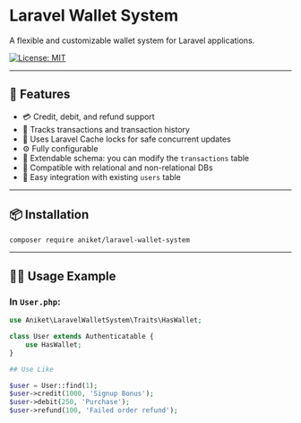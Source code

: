 # Laravel Wallet System

A flexible and customizable wallet system for Laravel applications.

[![License: MIT](https://img.shields.io/badge/License-MIT-blue.svg)](LICENSE)

---

## 🚀 Features

- 💳 Credit, debit, and refund support
- 📄 Tracks transactions and transaction history
- 🔐 Uses Laravel Cache locks for safe concurrent updates
- ⚙️ Fully configurable
- 🧱 Extendable schema: you can modify the `transactions` table
- 💾 Compatible with relational and non-relational DBs
- 🧪 Easy integration with existing `users` table

---

## 📦 Installation

```bash
composer require aniket/laravel-wallet-system
```


---

## 👨‍💻 Usage Example

### In `User.php`:

```php
use Aniket\LaravelWalletSystem\Traits\HasWallet;

class User extends Authenticatable {
    use HasWallet;
}

## Use Like

$user = User::find(1);
$user->credit(1000, 'Signup Bonus');
$user->debit(250, 'Purchase');
$user->refund(100, 'Failed order refund');
